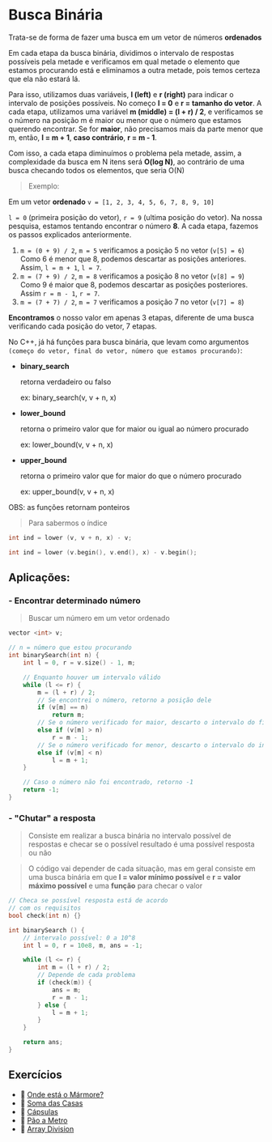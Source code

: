 # Busca Binária

Trata-se de forma de fazer uma busca em um vetor de números **ordenados**

Em cada etapa da busca binária, dividimos o intervalo de respostas possíveis pela metade e verificamos em qual metade o elemento que estamos procurando está e eliminamos a outra metade, pois temos certeza que ela não estará lá.

Para isso, utilizamos duas variáveis, **l (left)** e **r (right)** para indicar o intervalo de posições possíveis. No começo **l = 0** e **r = tamanho do vetor**. A cada etapa, utilizamos uma variável **m (middle) = (l + r) / 2**, e verificamos se o número na posição m é maior ou menor que o número que estamos querendo encontrar. Se for **maior**, não precisamos mais da parte menor que m, então, **l = m + 1**, **caso contrário**, **r = m - 1**.

Com isso, a cada etapa diminuímos o problema pela metade, assim, a complexidade da busca em N itens será **O(log N)**, ao contrário de uma busca checando todos os elementos, que seria O(N)

> Exemplo:

Em um vetor **ordenado** ```v = [1, 2, 3, 4, 5, 6, 7, 8, 9, 10]```

```l = 0``` (primeira posição do vetor), ```r = 9``` (ultima posição do vetor).
Na nossa pesquisa, estamos tentando encontrar o número **8**.
A cada etapa, fazemos os passos explicados anteriormente.

1) ```m = (0 + 9) / 2```, ```m = 5```
verificamos a posição 5 no vetor (```v[5] = 6```)
Como 6 é menor que 8, podemos descartar as posições anteriores. Assim, ```l = m + 1```, ```l = 7```.
2) ```m = (7 + 9) / 2```, ```m = 8```
verificamos a posição 8 no vetor (```v[8] = 9```)
Como 9 é maior que 8, podemos descartar as posições posteriores. Assim ```r = m - 1```, ```r = 7```.
3) ```m = (7 + 7) / 2```, ```m = 7```
verificamos a posição 7 no vetor (```v[7] = 8```)

**Encontramos** o nosso valor em apenas 3 etapas, diferente de uma busca verificando cada posição do vetor, 7 etapas.

No C++, já há funções para busca binária, que levam como argumentos ```(começo do vetor, final do vetor, número que estamos procurando)```:
- **binary_search** 

    retorna verdadeiro ou falso

    ex: binary_search(v, v + n, x)
- **lower_bound** 

    retorna o primeiro valor que for maior ou igual ao número procurado

    ex: lower_bound(v, v + n, x)
- **upper_bound** 

    retorna o primeiro valor que for maior do que o número procurado

    ex: upper_bound(v, v + n, x)

OBS: as funções retornam ponteiros

> Para sabermos o índice

```cpp
int ind = lower (v, v + n, x) - v;
```


```cpp 
int ind = lower (v.begin(), v.end(), x) - v.begin();
```

## Aplicações:

### -  Encontrar determinado número
> Buscar um número em um vetor ordenado
```cpp
vector <int> v;

// n = número que estou procurando
int binarySearch(int n) {
    int l = 0, r = v.size() - 1, m;

    // Enquanto houver um intervalo válido
    while (l <= r) {
        m = (l + r) / 2;
        // Se encontrei o número, retorno a posição dele
        if (v[m] == n)
            return m;
        // Se o número verificado for maior, descarto o intervalo do final
        else if (v[m] > n)
            r = m - 1;
        // Se o número verificado for menor, descarto o intervalo do inicio
        else if (v[m] < n) 
            l = m + 1;
    } 

    // Caso o número não foi encontrado, retorno -1
    return -1;
}
```
### -  "Chutar" a resposta
> Consiste em realizar a busca binária no intervalo possível de respostas e checar se o possível resultado é uma possível resposta ou não

> O código vai depender de cada situação, mas em geral consiste em uma busca binária em que **l = valor mínimo possível** e **r = valor máximo possível** e uma **função** para checar o valor

```cpp
// Checa se possível resposta está de acordo 
// com os requisitos
bool check(int n) {}

int binarySearch () {
    // intervalo possível: 0 a 10^8
    int l = 0, r = 10e8, m, ans = -1;

    while (l <= r) {
        int m = (l + r) / 2;
        // Depende de cada problema
        if (check(m)) {
            ans = m;
            r = m - 1;
        } else {
            l = m + 1;
        }
    } 

    return ans;
}
```

## Exercícios 
- 📗 [Onde está o Mármore?](https://www.urionlinejudge.com.br/judge/pt/problems/view/1025)
- 📗 [Soma das Casas](https://neps.academy/br/exercise/524)
- 📒 [Cápsulas](https://neps.academy/br/exercise/205)
- 📒 [Pão a Metro](https://neps.academy/br/exercise/605)
- 📙 [Array Division](https://cses.fi/problemset/task/1085)
